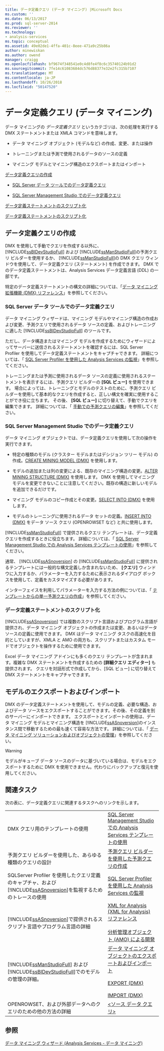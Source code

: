 ```yaml
---
title: データ定義クエリ (データ マイニング) |Microsoft Docs
ms.custom: ''
ms.date: 06/13/2017
ms.prod: sql-server-2014
ms.reviewer: ''
ms.technology:
- analysis-services
ms.topic: conceptual
ms.assetid: 49e02de1-4ffa-401c-8eee-471a9c25b86a
author: minewiskan
ms.author: owend
manager: craigg
ms.openlocfilehash: bf9674f348541e0c4d8fe4f8c6c35740124b91d2
ms.sourcegitcommit: 7fe14c61083684dc576d88377e32e2fc315b7107
ms.translationtype: MT
ms.contentlocale: ja-JP
ms.lasthandoff: 10/26/2018
ms.locfileid: "50147520"
---
```

# <a name="data-definition-queries-data-mining"></a>データ定義クエリ (データ マイニング)
  データ マイニングの *データ定義クエリ* というカテゴリは、次の処理を実行する DMX ステートメントまたは XMLA コマンドを意味します。  
  
-   データ マイニング オブジェクト (モデルなど) の作成、変更、または操作  
  
-   トレーニングまたは予測で使用されるデータのソースの定義  
  
-   マイニング モデルとマイニング構造のエクスポートまたはインポート  
  
 [データ定義クエリの作成](#bkmk_Create)  
  
-   [SQL Server データ ツールでのデータ定義クエリ](#bkmk_ssdt)  
  
-   [SQL Server Management Studio でのデータ定義クエリ](#bkmk_SSMS)  
  
 [データ定義ステートメントのスクリプト化](#bkmk_Scripts)  
  
 [データ定義ステートメントのスクリプト化](#bkmk_Export)  
  
##  <a name="bkmk_Create"></a> データ定義クエリの作成  
 DMX を使用して手動でクエリを作成する以外に、 [!INCLUDE[ssBIDevStudioFull](../../includes/ssbidevstudiofull-md.md)] および [!INCLUDE[ssManStudioFull](../../includes/ssmanstudiofull-md.md)]の予測クエリ ビルダーを使用するか、 [!INCLUDE[ssManStudioFull](../../includes/ssmanstudiofull-md.md)]の DMX クエリ ウィンドウを使用して、データ定義クエリ (ステートメント) を作成できます。 DMX でのデータ定義ステートメントは、Analysis Services データ定義言語 (DDL) の一部です。  
  
 特定のデータ定義ステートメントの構文の詳細については、「[データ マイニング拡張機能 (DMX) リファレンス](/sql/dmx/data-mining-extensions-dmx-reference)」を参照してください。  
  
###  <a name="bkmk_ssdt"></a> SQL Server データ ツールでのデータ定義クエリ  
 データ マイニング ウィザードは、マイニング モデルやマイニング構造の作成および変更、予測クエリで使用されるデータ ソースの定義、およびトレーニングに適した [!INCLUDE[ssBIDevStudioFull](../../includes/ssbidevstudiofull-md.md)] のツールです。  
  
 ただし、データ構造またはマイニング モデルを作成するためにウィザードによってサーバーに送信されるステートメントを確認するには、SQL Server Profiler を使用してデータ定義ステートメントをキャプチャできます。 詳細については、「 [SQL Server Profiler を使用した Analysis Services の監視](../instances/use-sql-server-profiler-to-monitor-analysis-services.md)」を参照してください。  
  
 トレーニングまたは予測に使用されるデータ ソースの定義に使用されるステートメントを表示するには、予測クエリ ビルダーの **[SQL ビュー]** を使用できます。 場合によっては、トレーニングとモデルのテストのために、予測クエリ ビルダーを使用して基本的なクエリを作成すると、正しい構文を確実に使用することができ役に立ちます。 その後、 **[SQL ビュー]** に切り替えて、手動でクエリを編集できます。 詳細については、「 [手動での予測クエリの編集](manually-edit-a-prediction-query.md)」を参照してください。  
  
###  <a name="bkmk_SSMS"></a> SQL Server Management Studio でのデータ定義クエリ  
 データ マイニング オブジェクトでは、データ定義クエリを使用して次の操作を実行できます。  
  
-   特定の種類のモデル (クラスター モデルまたはデシジョン ツリー モデル) の作成。[CREATE MINING MODEL (DMX)](/sql/dmx/create-mining-model-dmx) を使用します。  
  
-   モデルの追加または列の変更による、既存のマイニング構造の変更。[ALTER MINING STRUCTURE (DMX)](/sql/dmx/alter-mining-structure-dmx) を使用します。 DMX を使用してマイニング モデルを変更できないことに注意してください。既存の構造に新しいモデルを追加できるだけです。  
  
-   マイニング モデルのコピー作成とその変更。[SELECT INTO (DMX)](/sql/dmx/select-into-dmx) を使用します。  
  
-   モデルのトレーニングに使用されるデータ セットの定義。[INSERT INTO (DMX)](/sql/dmx/insert-into-dmx) をデータ ソース クエリ (OPENROWSET など) と共に使用します。  
  
 [!INCLUDE[ssManStudioFull](../../includes/ssmanstudiofull-md.md)] で提供されるクエリ テンプレートは、データ定義クエリを作成するときに役立ちます。 詳細については、「 [SQL Server Management Studio での Analysis Services テンプレートの使用](../instances/use-analysis-services-templates-in-sql-server-management-studio.md)」を参照してください。  
  
 通常、 [!INCLUDE[ssASnoversion](../../includes/ssasnoversion-md.md)] の [!INCLUDE[ssManStudioFull](../../includes/ssmanstudiofull-md.md)] に提供されるテンプレートには一般的な構文定義しか含まれないため、 **[クエリ]** ウィンドウに入力するか、パラメーターを入力するために表示されるダイアログ ボックスを使用して、定義をカスタマイズする必要があります。  
  
 インターフェイスを利用してパラメーターを入力する方法の例については、「 [テンプレートからの単一予測クエリの作成](create-a-singleton-prediction-query-from-a-template.md)」を参照してください。  
  
###  <a name="bkmk_Scripts"></a> データ定義ステートメントのスクリプト化  
 [!INCLUDE[ssASnoversion](../../includes/ssasnoversion-md.md)] では複数のスクリプト言語およびプログラム言語が提供され、データ マイニング オブジェクトの作成または変更、あるいはデータ ソースの定義に使用できます。  DMX はデータ マイニング タスクの高速化を目的としていますが、XMLA と AMO の両方も、スクリプトまたはカスタム モードでオブジェクトを操作するために使用できます。  
  
 Excel データ マイニング アドインにも多くのクエリ テンプレートが含まれます。複雑な DMX ステートメントを作成するための **[詳細クエリ エディター]** も提供されます。 クエリを対話形式で作成してから、[SQL ビュー] に切り替えて DMX ステートメントをキャプチャできます。  
  
##  <a name="bkmk_Export"></a> モデルのエクスポートおよびインポート  
 DMX のデータ定義ステートメントを使用して、モデルの定義、必要な構造、およびデータ ソースをエクスポートすることができます。その後、その定義を別のサーバーにインポートできます。 エクスポートとインポートの使用は、データ マイニング モデルとマイニング構造を [!INCLUDE[ssASnoversion](../../includes/ssasnoversion-md.md)]のインスタンス間で移動するための最も速くて容易な方法です。 詳細については、「 [データ マイニング ソリューションおよびオブジェクトの管理](management-of-data-mining-solutions-and-objects.md)」を参照してください。  
  
> [!WARNING]  
>  モデルがキューブ データ ソースのデータに基づいている場合は、モデルをエクスポートするために DMX を使用できません。代わりにバックアップと復元を使用してください。  
  
##  <a name="bkmk_Tasks"></a> 関連タスク  
 次の表に、データ定義クエリに関連するタスクへのリンクを示します。  
  
|||  
|-|-|  
|DMX クエリ用のテンプレートの使用|[SQL Server Management Studio での Analysis Services テンプレートの使用](../instances/use-analysis-services-templates-in-sql-server-management-studio.md)|  
|予測クエリ ビルダーを使用した、あらゆる種類のクエリの設計|[予測クエリ ビルダーを使用した予測クエリの作成](create-a-prediction-query-using-the-prediction-query-builder.md)|  
|SQLServer Profiler を使用したクエリ定義のキャプチャ、および [!INCLUDE[ssASnoversion](../../includes/ssasnoversion-md.md)]を監視するためのトレースの使用|[SQL Server Profiler を使用した Analysis Services の監視](../instances/use-sql-server-profiler-to-monitor-analysis-services.md)|  
|[!INCLUDE[ssASnoversion](../../includes/ssasnoversion-md.md)]で提供されるスクリプト言語やプログラム言語の詳細|[XML for Analysis (XML for Analysis) リファレンス](https://docs.microsoft.com/bi-reference/xmla/xml-for-analysis-xmla-reference)<br /><br /> [分析管理オブジェクト (AMO) による開発](https://docs.microsoft.com/bi-reference/amo/developing-with-analysis-management-objects-amo)|  
|[!INCLUDE[ssManStudioFull](../../includes/ssmanstudiofull-md.md)] および [!INCLUDE[ssBIDevStudioFull](../../includes/ssbidevstudiofull-md.md)]でのモデルの管理の詳細。|[データ マイニング オブジェクトのエクスポートおよびインポート](export-and-import-data-mining-objects.md)<br /><br /> [EXPORT (DMX)](/sql/dmx/export-dmx)<br /><br /> [IMPORT (DMX)](/sql/dmx/import-dmx)|  
|OPENROWSET、および外部データへのクエリのための他の方法の詳細|[<ソース データ クエリ>](/sql/dmx/source-data-query)|  
  
## <a name="see-also"></a>参照  
 [データ マイニング ウィザード (Analysis Services - データ マイニング)](data-mining-wizard-analysis-services-data-mining.md)  
  
  

